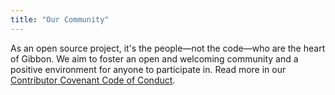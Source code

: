 ```yaml
---
title: "Our Community"
---
```

As an open source project, it's the people—not the code—who are the heart of Gibbon. We aim to foster an open and welcoming community and a positive environment for anyone to participate in. Read more in our [Contributor Covenant Code of Conduct](https://github.com/GibbonEdu/core/blob/master/.github/CODE_OF_CONDUCT.md).

